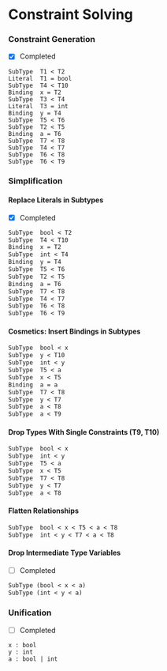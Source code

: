 # Constraint Solving

### Constraint Generation

- [x] Completed

```
SubType  T1 < T2
Literal  T1 = bool
SubType  T4 < T10
Binding  x = T2
SubType  T3 < T4
Literal  T3 = int
Binding  y = T4
SubType  T5 < T6
SubType  T2 < T5
Binding  a = T6
SubType  T7 < T8
SubType  T4 < T7
SubType  T6 < T8
SubType  T6 < T9
```

### Simplification

#### Replace Literals in Subtypes

- [x] Completed

```diff
SubType  bool < T2
SubType  T4 < T10
Binding  x = T2
SubType  int < T4
Binding  y = T4
SubType  T5 < T6
SubType  T2 < T5
Binding  a = T6
SubType  T7 < T8
SubType  T4 < T7
SubType  T6 < T8
SubType  T6 < T9
```

#### Cosmetics: Insert Bindings in Subtypes

```diff
SubType  bool < x
SubType  y < T10
SubType  int < y
SubType  T5 < a
SubType  x < T5
Binding  a = a
SubType  T7 < T8
SubType  y < T7
SubType  a < T8
SubType  a < T9
```

#### Drop Types With Single Constraints (T9, T10)

```diff
SubType  bool < x
SubType  int < y
SubType  T5 < a
SubType  x < T5
SubType  T7 < T8
SubType  y < T7
SubType  a < T8
```

#### Flatten Relationships

```diff
SubType  bool < x < T5 < a < T8
SubType  int < y < T7 < a < T8
```

#### Drop Intermediate Type Variables

- [ ] Completed

```diff
SubType (bool < x < a)
SubType (int < y < a)
```

### Unification

- [ ] Completed

```
x : bool
y : int
a : bool | int
```

